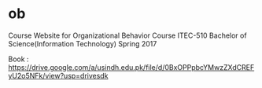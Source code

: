 # ob
Course Website for Organizational Behavior Course ITEC-510 Bachelor of Science(Information Technology) Spring 2017

Book : https://drive.google.com/a/usindh.edu.pk/file/d/0BxOPPpbcYMwzZXdCREFyU2o5NFk/view?usp=drivesdk 
